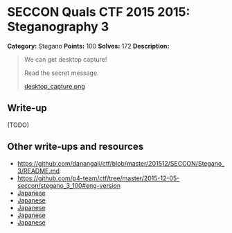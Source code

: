 # SECCON Quals CTF 2015 2015: Steganography 3

**Category:** Stegano
**Points:** 100
**Solves:** 172
**Description:**

> We can get desktop capture!
> 
> Read the secret message.
> 
> [desktop_capture.png](./desktop_capture.png)


## Write-up

(TODO)

## Other write-ups and resources

* <https://github.com/danangaji/ctf/blob/master/201512/SECCON/Stegano_3/README.md>
* <https://github.com/p4-team/ctf/tree/master/2015-12-05-seccon/stegano_3_100#eng-version>
* [Japanese](http://miettal.hatenablog.com/entry/2015/12/07/104233)
* [Japanese](http://katc.hateblo.jp/entry/2015/12/06/185159)
* [Japanese](http://iwasi.hatenablog.jp/entry/2015/12/06/190557)
* [Japanese](https://hackmd.io/s/Ekwbl134e)
* [Japanese](https://docs.google.com/document/d/1GEdzPOohsiWt8EPojNazlVPuNFZpQ9FOQxb-E7sfzSQ)
